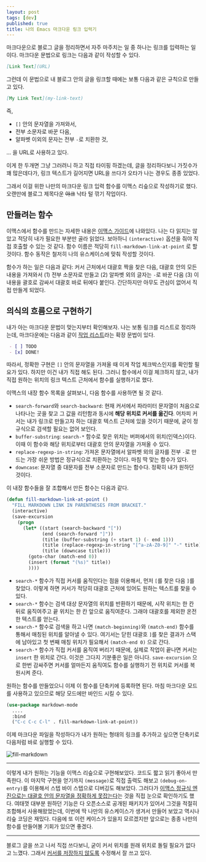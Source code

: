 ```yaml
---
layout: post
tags: [dev]
published: true
title: 나의 Emacs 마크다운 링크 입력기
---
```


 마크다운으로 블로그 글을 정리하면서 자주 마주치는 일 중 하나는 링크를
 입력하는 일이다. 마크다운 문법으로 링크는 다음과 같이 작성할 수 있다.

```markdown
[Link Text](URL)
```

 그런데 이 문법으로 내 블로그 안의 글을 링크할 때에는 보통 다음과 같은
 규칙으로 만들고 있다.

```markdown
[My Link Text](my-link-text)
```

 즉,
 - `[]` 안의 문자열을 가져와서,
 - 전부 소문자로 바꾼 다음,
 - 알파벳 이외의 문자는 전부 `-`로 치환한 것,

... 을 URL로 사용하고 있다.

 이게 한 두개면 그냥 그러려니 하고 직접 타이핑 하겠는데, 글을
 정리하다보니 가짓수가 꽤 많은데다가, 링크 텍스트가 길어지면 URL을
 쓰다가 오타가 나는 경우도 종종 있었다.

 그래서 이걸 위한 나만의 마크다운 링크 입력 함수를 이맥스 리슾으로
 작성하기로 했다. 오랜만에 블로그 제목다운 ~~야크~~ 낙타 털 깎기
 작업이다.

## 만들려는 함수

 이맥스에서 함수를 만드는 자세한 내용은 [이맥스
 가이드](https://www.gnu.org/software/emacs/manual/html_node/eintr/defun.html)에
 나와있다. 나는 다 읽지는 않았고 적당히 내가 필요한 부분만 골라
 읽었다. 보아하니 `(interactive)` 옵션을 줘야 직접 호출할 수 있는 것
 같다. 함수 이름은 적당히 `fill-markdown-link-at-point` 로 할
 것이다. 함수 동작은 철저히 나의 유스케이스에 맞춰 작성할 것이다.

 함수가 하는 일은 다음과 같다: 커서 근처에서 대괄호 짝을 찾은 다음,
 대괄호 안의 모든 내용을 가져와서 (1) 전부 소문자로 만들고 (2) 알파벳
 외의 글자는 `-`로 바꾼 다음 (3) 이 내용을 괄호로 감싸서 대괄호 바로
 뒤에다 붙인다. 간단하지만 아무도 관심이 없어서 직접 만들게 되었다.


## 의식의 흐름으로 구현하기

 내가 아는 마크다운 문법이 맞는지부터 확인해보자. 나는 보통 링크를
 리스트로 정리하는데, 마크다운에는 다음과 같이 [작업
 리스트](https://www.markdownguide.org/extended-syntax/#task-lists)라는
 확장 문법이 있다.

```markdown
 - [ ] TODO
 - [x] DONE!
```

 따라서, 정확한 구현은 `[]` 안의 문자열을 가져올 때 이게 작업
 체크박스인지를 확인할 필요가 있다. 하지만 이건 내가 직접 해도
 된다. 그러니 함수에서 이걸 체크하지 않고, 내가 직접 원하는 위치의
 링크 텍스트 근처에서 함수를 실행하기로 했다.

 이맥스의 내장 함수 목록을 살펴보니, 다음 함수를 사용하면 될 것 같다.
 - `search-forward`와 `search-backward`: 현재 커서에서 파라미터
   문자열이 처음으로 나타나는 곳을 찾고 그 값을 리턴함과 동시에 **해당
   위치로 커서를 옮긴다**. 어차피 커서는 내가 링크로 만들고자 하는
   대괄호 텍스트 근처에 있을 것이기 때문에, 굳이 정규식으로 검색할
   필요는 없어 보인다.
 - `buffer-substring`: `search-*` 함수로 찾은 위치는 버퍼에서의
   위치(인덱스)이다. 이때 이 함수와 해당 위치로부터 대괄호 안의
   문자열을 가져올 수 있다.
 - `replace-regexp-in-string`: 가져온 문자열에서 알파벳 외의 글자를
   전부 `-`로 만드는 가장 쉬운 방법은 정규식으로 치환하는 것이다. 마침
   딱 맞는 함수가 있다.
 - `downcase`: 문자열 중 대문자를 전부 소문자로 만드는 함수다. 정확히
   내가 원하던 것이다.

 이 내장 함수들을 잘 조합해서 만든 함수는 다음과 같다.

```lisp
(defun fill-markdown-link-at-point ()
  "FILL MARKDOWN LINK IN PARENTHESES FROM BRACKET."
  (interactive)
  (save-excursion
    (progn
      (let* ((start (search-backward "["))
             (end (search-forward "]"))
             (title (buffer-substring (+ start 1) (- end 1)))
             (title (replace-regexp-in-string "[^a-zA-Z0-9]" "-" title))
             (title (downcase title)))
        (goto-char (match-end 0))
        (insert (format "(%s)" title))
        ))))
```

 - `search-*` 함수가 직접 커서를 움직인다는 점을 이용해서, 먼저 `[`를
   찾은 다음 `]`를 찾았다. 이렇게 하면 커서가 적당히 대괄호 근처에
   있어도 원하는 텍스트를 찾을 수 있다.
 - `search-*` 함수는 검색 대상 문자열의 위치를 반환하기 때문에, 시작
   위치는 한 칸 뒤로 움직여주고 끝 위치는 한 칸 앞으로
   움직여준다. 그래야 대괄호를 제외한 온전한 텍스트를 얻는다.
 - `search-*` 함수로 검색을 하고 나면 `(match-beginning)`와
   `(match-end)` 함수를 통해서 매칭된 위치를 알아낼 수 있다. 여기서는
   닫힌 대괄호 `]`를 찾은 결과가 스택에 남아있고 첫 번째 매칭 위치가
   필요해서 `(match-end 0)` 으로 간다.
 - `search-*` 함수가 직접 커서를 움직여 버리기 때문에, 실제로 작업이
   끝나면 커서는 `insert` 한 위치로 간다. 이것은 그다지 기분좋은 일은
   아니다. `save-excursion` 으로 한번 감싸주면 커서를 얼마든지
   움직여도 함수를 실행하기 전 위치로 커서를 복원시켜 준다.

 원하는 함수를 만들었으니 이제 이 함수를 단축키에 등록하면 된다. 마침
 마크다운 모드를 사용하고 있으므로 해당 모드에만 바인드 시킬 수 있다.

```lisp
(use-package markdown-mode
  ....
  :bind
  ("C-c C-c C-l" . fill-markdown-link-at-point))
```

 이제 마크다운 파일을 작성하다가 내가 원하는 형태의 링크를 추가하고
 싶으면 단축키로 다음처럼 바로 실행할 수 있다.

![fill-markdown]({{site.url}}/assets/img/fill-markdown.gif)

---

 이렇게 내가 원하는 기능을 이맥스 리슾으로 구현해보았다. 코드도 짧고
 읽기 좋아서 만족한다. 이 마지막 구현을 얻기까지 `(message)`로 직접
 출력도 해보고 `(debug-on-entry)`를 이용해서 스텝 바이 스텝으로
 디버깅도 해보았다. 그러다가 [이맥스 정규식 엔진으로는 대괄호 안의
 문자열을 정확하게 못잡는다](https://stackoverflow.com/a/11865109)는
 것을 직접 눈으로 확인하기도 했다. 여태껏 대부분 원하던 기능은 다
 오픈소스로 공개된 패키지가 있어서 그것을 적절히 조합해서
 사용해왔었는데, 이번에 딱 나만의 유스케이스가 생겨서 만들어 보았고
 역시나 리슾 코딩은 재밌다. 다음에 또 이런 케이스가 있을지 모르겠지만
 앞으로는 종종 나만의 함수를 만들어볼 기회가 있으면 좋겠다.

---

 블로그 글을 쓰고 나서 직접 쓰다보니, 굳이 커서 위치를 원래 위치로
 돌릴 필요가 없다고 느꼈다. 그래서 [커서를 저장하지
 않도록](https://github.com/sangwoo-joh/dotfiles/commit/0d8755deeee8245ed201472fa31e664866f01a30)
 수정해서 잘 쓰고 있다.
